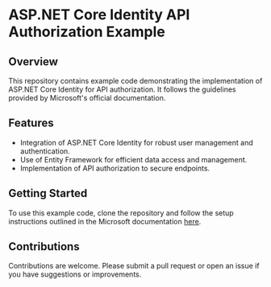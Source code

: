 # ASP.NET Core Identity API Authorization Example

## Overview
This repository contains example code demonstrating the implementation of ASP.NET Core Identity for API authorization. It follows the guidelines provided by Microsoft's official documentation.

## Features
- Integration of ASP.NET Core Identity for robust user management and authentication.
- Use of Entity Framework for efficient data access and management.
- Implementation of API authorization to secure endpoints.

## Getting Started
To use this example code, clone the repository and follow the setup instructions outlined in the Microsoft documentation [here](https://learn.microsoft.com/en-us/aspnet/core/security/authentication/identity-api-authorization?view=aspnetcore-8.0).

## Contributions
Contributions are welcome. Please submit a pull request or open an issue if you have suggestions or improvements.